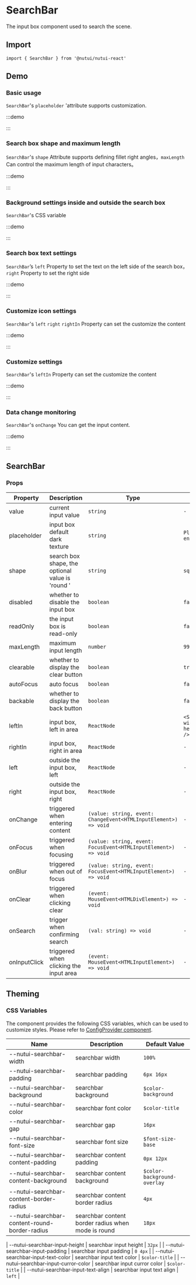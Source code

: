 # SearchBar

The input box component used to search the scene.

## Import

```tsx
import { SearchBar } from '@nutui/nutui-react'
```

## Demo

### Basic usage

`SearchBar`'s `placeholder` 'attribute supports customization.

:::demo

<CodeBlock src='h5/demo1.tsx'></CodeBlock>

:::

### Search box shape and maximum length

`SearchBar`'s `shape` Attribute supports defining fillet right angles，`maxLength` Can control the maximum length of input characters。

:::demo

<CodeBlock src='h5/demo2.tsx'></CodeBlock>

:::

### Background settings inside and outside the search box

`SearchBar`'s CSS variable

:::demo

<CodeBlock src='h5/demo3.tsx'></CodeBlock>

:::

### Search box text settings

`SearchBar`’s `left` Property to set the text on the left side of the search box，`right` Property to set the right side

:::demo

<CodeBlock src='h5/demo4.tsx'></CodeBlock>

:::

### Customize icon settings

`SearchBar`'s `left` `right` `rightIn` Property can set the customize the content

:::demo

<CodeBlock src='h5/demo5.tsx'></CodeBlock>

:::

### Customize settings

`SearchBar`'s `leftIn` Property can set the customize the content

:::demo

<CodeBlock src='h5/demo6.tsx'></CodeBlock>

:::

### Data change monitoring

`SearchBar`'s `onChange` You can get the input content.

:::demo

<CodeBlock src='h5/demo7.tsx'></CodeBlock>

:::

## SearchBar

### Props

| Property | Description | Type | Default |
| --- | --- | --- | --- |
| value | current input value | `string` | `-` |
| placeholder | input box default dark texture | `string` | `Please enter` |
| shape | search box shape, the optional value is 'round ' | `string` | `square` |
| disabled | whether to disable the input box | `boolean` | `false` |
| readOnly | the input box is read-only | `boolean` | `false` |
| maxLength | maximum input length | `number` | `9999` |
| clearable | whether to display the clear button | `boolean` | `true` |
| autoFocus | auto focus | `boolean` | `false` |
| backable | whether to display the back button | `boolean` | `false` |
| leftIn | input box, left in area | `ReactNode` | `<Search width="12" height="12" />` |
| rightIn | input box, right in area | `ReactNode` | `-` |
| left | outside the input box, left | `ReactNode` | `-` |
| right | outside the input box, right | `ReactNode` | `-` |
| onChange | triggered when entering content | `(value: string, event: ChangeEvent<HTMLInputElement>) => void` | `-` |
| onFocus | triggered when focusing | `(value: string, event: FocusEvent<HTMLInputElement>) => void` | `-` |
| onBlur | triggered when out of focus | `(value: string, event: FocusEvent<HTMLInputElement>) => void` | `-` |
| onClear | triggered when clicking clear | `(event: MouseEvent<HTMLDivElement>) => void` | `-` |
| onSearch | trigger when confirming search | `(val: string) => void` | `-` |
| onInputClick | triggered when clicking the input area | `(event: MouseEvent<HTMLInputElement>) => void` | `-` |

## Theming

### CSS Variables

The component provides the following CSS variables, which can be used to customize styles. Please refer to [ConfigProvider component](#/en-US/component/configprovider).

| Name | Description | Default Value |
| --- | --- | --- |
| \--nutui-searchbar-width | searchbar width | `100%` |
| \--nutui-searchbar-padding | searchbar padding | `6px 16px` |
| \--nutui-searchbar-background | searchbar background | `$color-background` |
| \--nutui-searchbar-color | searchbar font color | `$color-title` |
| \--nutui-searchbar-gap | searchbar gap | `16px` |
| \--nutui-searchbar-font-size | searchbar font size | `$font-size-base` |
| \--nutui-searchbar-content-padding | searchbar content padding | `0px 12px` |
| \--nutui-searchbar-content-background | searchbar content background | `$color-background-overlay` |
| \--nutui-searchbar-content-border-radius | searchbar content border radius | `4px` |
| \--nutui-searchbar-content-round-border-radius | searchbar content border radius when mode is round | `18px` |

| \--nutui-searchbar-input-height | searchbar input height | `32px` |
| \--nutui-searchbar-input-padding | searchbar input padding | `0 4px` |
| \--nutui-searchbar-input-text-color | searchbar input text color | `$color-title` |
| \--nutui-searchbar-input-curror-color | searchbar input curror color | `$color-title` |
| \--nutui-searchbar-input-text-align | searchbar input text align | `left` |
